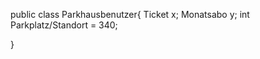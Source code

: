 
public class Parkhausbenutzer{
    Ticket x;
    Monatsabo y;
    int Parkplatz/Standort = 340;
    
}